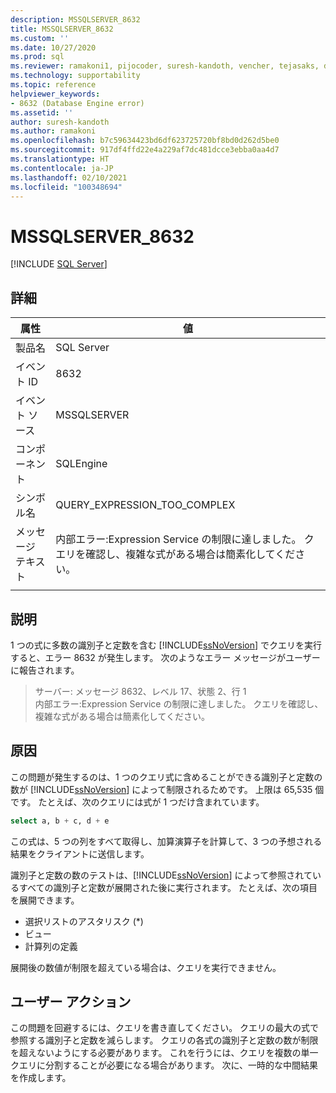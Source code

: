 ```yaml
---
description: MSSQLSERVER_8632
title: MSSQLSERVER_8632
ms.custom: ''
ms.date: 10/27/2020
ms.prod: sql
ms.reviewer: ramakoni1, pijocoder, suresh-kandoth, vencher, tejasaks, docast
ms.technology: supportability
ms.topic: reference
helpviewer_keywords:
- 8632 (Database Engine error)
ms.assetid: ''
author: suresh-kandoth
ms.author: ramakoni
ms.openlocfilehash: b7c59634423bd6df623725720bf8bd0d262d5be0
ms.sourcegitcommit: 917df4ffd22e4a229af7dc481dcce3ebba0aa4d7
ms.translationtype: HT
ms.contentlocale: ja-JP
ms.lasthandoff: 02/10/2021
ms.locfileid: "100348694"
---
```

# <a name="mssqlserver_8632"></a>MSSQLSERVER_8632
 [!INCLUDE [SQL Server](../../includes/applies-to-version/sqlserver.md)]

## <a name="details"></a>詳細

|属性|値|
|---|---|
|製品名|SQL Server|
|イベント ID|8632|
|イベント ソース|MSSQLSERVER|
|コンポーネント|SQLEngine|
|シンボル名|QUERY_EXPRESSION_TOO_COMPLEX|
|メッセージ テキスト|内部エラー:Expression Service の制限に達しました。 クエリを確認し、複雑な式がある場合は簡素化してください。|
||

## <a name="explanation"></a>説明

1 つの式に多数の識別子と定数を含む [!INCLUDE[ssNoVersion](../../includes/ssnoversion-md.md)] でクエリを実行すると、エラー 8632 が発生します。 次のようなエラー メッセージがユーザーに報告されます。

> サーバー: メッセージ 8632、レベル 17、状態 2、行 1  
内部エラー:Expression Service の制限に達しました。 クエリを確認し、複雑な式がある場合は簡素化してください。

## <a name="cause"></a>原因

この問題が発生するのは、1 つのクエリ式に含めることができる識別子と定数の数が [!INCLUDE[ssNoVersion](../../includes/ssnoversion-md.md)] によって制限されるためです。 上限は 65,535 個です。 たとえば、次のクエリには式が 1 つだけ含まれています。

```sql
select a, b + c, d + e
```

この式は、5 つの列をすべて取得し、加算演算子を計算して、3 つの予想される結果をクライアントに送信します。

識別子と定数の数のテストは、[!INCLUDE[ssNoVersion](../../includes/ssnoversion-md.md)] によって参照されているすべての識別子と定数が展開された後に実行されます。 たとえば、次の項目を展開できます。

- 選択リストのアスタリスク (*)
- ビュー
- 計算列の定義

展開後の数値が制限を超えている場合は、クエリを実行できません。

## <a name="user-action"></a>ユーザー アクション

この問題を回避するには、クエリを書き直してください。 クエリの最大の式で参照する識別子と定数を減らします。 クエリの各式の識別子と定数の数が制限を超えないようにする必要があります。 これを行うには、クエリを複数の単一クエリに分割することが必要になる場合があります。 次に、一時的な中間結果を作成します。
